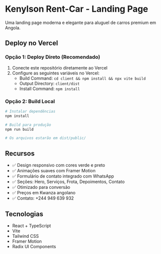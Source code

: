 # Kenylson Rent-Car - Landing Page

Uma landing page moderna e elegante para aluguel de carros premium em Angola.

## Deploy no Vercel

### Opção 1: Deploy Direto (Recomendado)

1. Conecte este repositório diretamente ao Vercel
2. Configure as seguintes variáveis no Vercel:
   - Build Command: `cd client && npm install && npx vite build`
   - Output Directory: `client/dist`
   - Install Command: `npm install`

### Opção 2: Build Local

```bash
# Instalar dependências
npm install

# Build para produção
npm run build

# Os arquivos estarão em dist/public/
```

## Recursos

- ✅ Design responsivo com cores verde e preto
- ✅ Animações suaves com Framer Motion
- ✅ Formulário de contato integrado com WhatsApp
- ✅ Seções: Hero, Serviços, Frota, Depoimentos, Contato
- ✅ Otimizado para conversão
- ✅ Preços em Kwanza angolano
- ✅ Contato: +244 949 639 932

## Tecnologias

- React + TypeScript
- Vite
- Tailwind CSS
- Framer Motion
- Radix UI Components